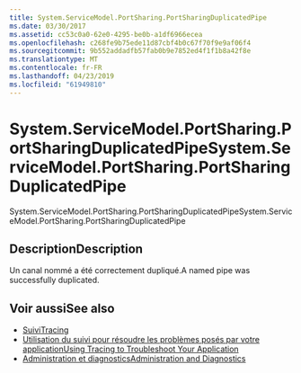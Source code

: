 ```yaml
---
title: System.ServiceModel.PortSharing.PortSharingDuplicatedPipe
ms.date: 03/30/2017
ms.assetid: cc53c0a0-62e0-4295-be0b-a1df6966ecea
ms.openlocfilehash: c268fe9b75ede11d87cbf4b0c67f70f9e9af06f4
ms.sourcegitcommit: 9b552addadfb57fab0b9e7852ed4f1f1b8a42f8e
ms.translationtype: MT
ms.contentlocale: fr-FR
ms.lasthandoff: 04/23/2019
ms.locfileid: "61949810"
---
```

# <a name="systemservicemodelportsharingportsharingduplicatedpipe"></a><span data-ttu-id="9b2ae-102">System.ServiceModel.PortSharing.PortSharingDuplicatedPipe</span><span class="sxs-lookup"><span data-stu-id="9b2ae-102">System.ServiceModel.PortSharing.PortSharingDuplicatedPipe</span></span>
<span data-ttu-id="9b2ae-103">System.ServiceModel.PortSharing.PortSharingDuplicatedPipe</span><span class="sxs-lookup"><span data-stu-id="9b2ae-103">System.ServiceModel.PortSharing.PortSharingDuplicatedPipe</span></span>  
  
## <a name="description"></a><span data-ttu-id="9b2ae-104">Description</span><span class="sxs-lookup"><span data-stu-id="9b2ae-104">Description</span></span>  
 <span data-ttu-id="9b2ae-105">Un canal nommé a été correctement dupliqué.</span><span class="sxs-lookup"><span data-stu-id="9b2ae-105">A named pipe was successfully duplicated.</span></span>  
  
## <a name="see-also"></a><span data-ttu-id="9b2ae-106">Voir aussi</span><span class="sxs-lookup"><span data-stu-id="9b2ae-106">See also</span></span>

- [<span data-ttu-id="9b2ae-107">Suivi</span><span class="sxs-lookup"><span data-stu-id="9b2ae-107">Tracing</span></span>](../../../../../docs/framework/wcf/diagnostics/tracing/index.md)
- [<span data-ttu-id="9b2ae-108">Utilisation du suivi pour résoudre les problèmes posés par votre application</span><span class="sxs-lookup"><span data-stu-id="9b2ae-108">Using Tracing to Troubleshoot Your Application</span></span>](../../../../../docs/framework/wcf/diagnostics/tracing/using-tracing-to-troubleshoot-your-application.md)
- [<span data-ttu-id="9b2ae-109">Administration et diagnostics</span><span class="sxs-lookup"><span data-stu-id="9b2ae-109">Administration and Diagnostics</span></span>](../../../../../docs/framework/wcf/diagnostics/index.md)
